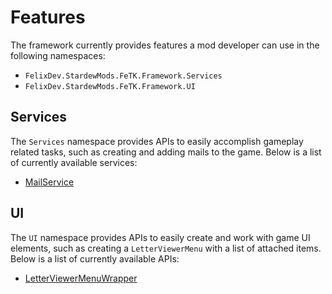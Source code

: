 # Features

The framework currently provides features a mod developer can use in the following namespaces: 
* `FelixDev.StardewMods.FeTK.Framework.Services`
* `FelixDev.StardewMods.FeTK.Framework.UI`

## Services
The `Services` namespace provides APIs to easily accomplish gameplay related tasks, such as creating and adding mails to the game. Below is a list of currently available services:

* [MailService](https://github.com/Felix-Dev/StardewMods/tree/dev-FeTK/FeTK/Framework/Services/MailService)

## UI
The `UI` namespace provides APIs to easily create and work with game UI elements, such as creating a `LetterViewerMenu` with a list of attached items. Below is a list of currently available APIs:

* [LetterViewerMenuWrapper](https://github.com/Felix-Dev/StardewMods/blob/dev-FeTK/FeTK/Framework/UI/Menus/LetterViewerMenu/LetterViewerMenuWrapper.cs)
